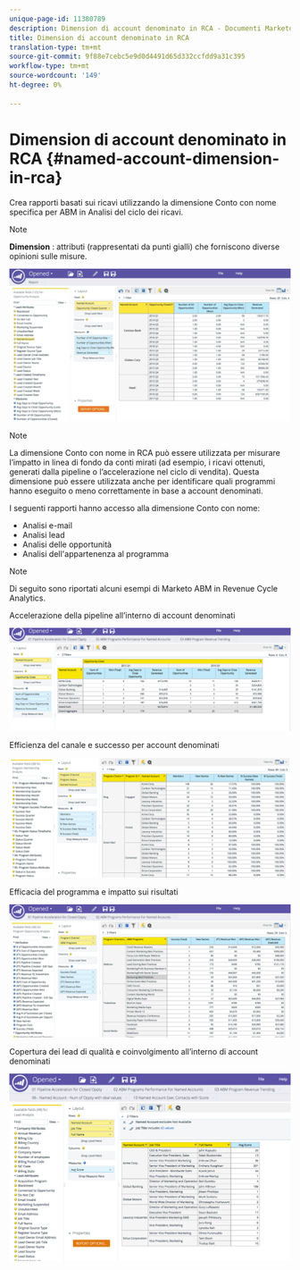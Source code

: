 ```yaml
---
unique-page-id: 11380789
description: Dimension di account denominato in RCA - Documenti Marketo - Documentazione del prodotto
title: Dimension di account denominato in RCA
translation-type: tm+mt
source-git-commit: 9f88e7cebc5e9d0d4491d65d332ccfdd9a31c395
workflow-type: tm+mt
source-wordcount: '149'
ht-degree: 0%

---
```



# Dimension di account denominato in RCA {#named-account-dimension-in-rca}

Crea rapporti basati sui ricavi utilizzando la dimensione Conto con nome specifica per ABM in Analisi del ciclo dei ricavi.

>[!NOTE]
>
>**Dimension** : attributi (rappresentati da punti gialli) che forniscono diverse opinioni sulle misure.

![](assets/one-2.png)

>[!NOTE]
>
>La dimensione Conto con nome in RCA può essere utilizzata per misurare l’impatto in linea di fondo da conti mirati (ad esempio, i ricavi ottenuti, generati dalla pipeline o l’accelerazione nel ciclo di vendita). Questa dimensione può essere utilizzata anche per identificare quali programmi hanno eseguito o meno correttamente in base a account denominati.

I seguenti rapporti hanno accesso alla dimensione Conto con nome:

* Analisi e-mail
* Analisi lead
* Analisi delle opportunità
* Analisi dell&#39;appartenenza al programma

>[!NOTE]
>
>Di seguito sono riportati alcuni esempi di Marketo ABM in Revenue Cycle Analytics.

Accelerazione della pipeline all’interno di account denominati

![](assets/two-1.png)

Efficienza del canale e successo per account denominati

![](assets/three-2.png)

Efficacia del programma e impatto sui risultati

![](assets/four-3.png)

Copertura dei lead di qualità e coinvolgimento all’interno di account denominati

![](assets/five-2.png)
